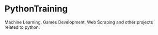 # PythonTraining
Machine Learning, Games Development, Web Scraping and other projects related to python.
